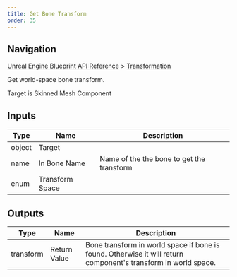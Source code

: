```yaml
---
title: Get Bone Transform
order: 35
---
```

## Navigation

[Unreal Engine Blueprint API Reference](https://dev.epicgames.com/documentation/en-us/unreal-engine/BlueprintAPI) > [Transformation](https://dev.epicgames.com/documentation/en-us/unreal-engine/BlueprintAPI/Transformation)

Get world-space bone transform.

Target is Skinned Mesh Component

## Inputs

| Type | Name | Description |
| --- | --- | --- |
| object | Target |  |
| name | In Bone Name | Name of the the bone to get the transform |
| enum | Transform Space |  |

## Outputs

| Type | Name | Description |
| --- | --- | --- |
| transform | Return Value | Bone transform in world space if bone is found. Otherwise it will return component's transform in world space. |
